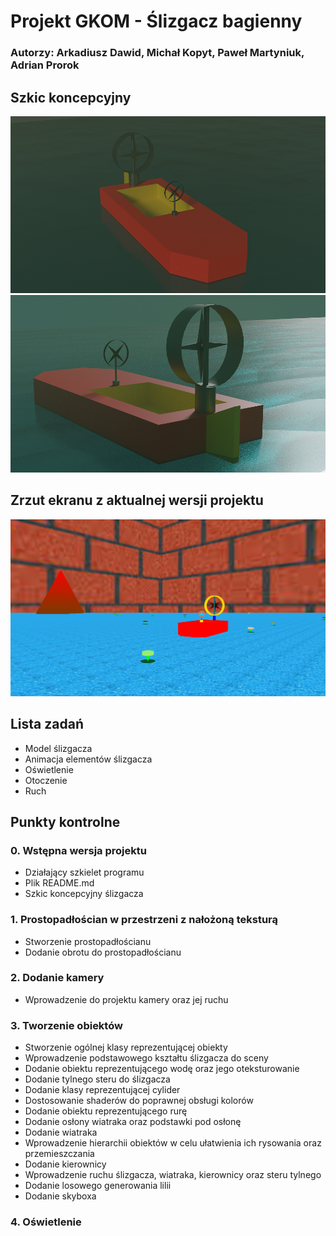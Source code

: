 # Projekt GKOM - Ślizgacz bagienny
### Autorzy: Arkadiusz Dawid, Michał Kopyt, Paweł Martyniuk, Adrian Prorok
## Szkic koncepcyjny
![szkic_przod](./Docs/Pictures/szkic_przod.png)
![szkic_tyl](./Docs/Pictures/szkic_tyl.png)

## Zrzut ekranu z aktualnej wersji projektu
![aktualny_stan4](./Docs/Pictures/aktualny_stan4.png)

## Lista zadań
* Model ślizgacza
* Animacja elementów ślizgacza
* Oświetlenie
* Otoczenie
* Ruch

## Punkty kontrolne
### 0. Wstępna wersja projektu
* Działający szkielet programu 
* Plik README.md 
* Szkic koncepcyjny ślizgacza
### 1. Prostopadłościan w przestrzeni z nałożoną teksturą
* Stworzenie prostopadłościanu 
* Dodanie obrotu do prostopadłościanu 
### 2. Dodanie kamery
* Wprowadzenie do projektu kamery oraz jej ruchu
### 3. Tworzenie obiektów
* Stworzenie ogólnej klasy reprezentującej obiekty 
* Wprowadzenie podstawowego kształtu ślizgacza do sceny 
* Dodanie obiektu reprezentującego wodę oraz jego oteksturowanie 
* Dodanie tylnego steru do ślizgacza 
* Dodanie klasy reprezentującej cylider 
* Dostosowanie shaderów do poprawnej obsługi kolorów 
* Dodanie obiektu reprezentującego rurę 
* Dodanie osłony wiatraka oraz podstawki pod osłonę 
* Dodanie wiatraka 
* Wprowadzenie hierarchii obiektów w celu ułatwienia ich rysowania oraz przemieszczania 
* Dodanie kierownicy 
* Wprowadzenie ruchu ślizgacza, wiatraka, kierownicy oraz steru tylnego 
* Dodanie losowego generowania lilii 
* Dodanie skyboxa
### 4. Oświetlenie
